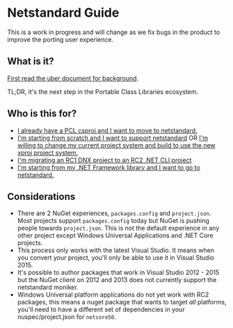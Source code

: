 # Netstandard Guide

This is a work in progress and will change as we fix bugs in the product to improve the porting user experience.

## What is it?

[First read the uber document for background](https://github.com/dotnet/corefx/blob/master/Documentation/architecture/net-platform-standard.md).

TL;DR, it's the next step in the Portable Class Libraries ecosystem.

## Who is this for?

- [I already have a PCL csproj and I want to move to netstandard.](PclToNetStandard.md)
- [I'm starting from scratch and I want to support netstandard](XProjNetStandard.md) OR [I'm willing to change my current project system and build to use the new xproj project system.](XProjNetStandard.md)
- [I'm migrating an RC1 DNX project to an RC2 .NET CLI project](RC1ToRC2.md)
- [I'm starting from my .NET Framework library and I want to go to netstandard.](NETFrameworkToNetStandard.md)

## Considerations
- There are 2 NuGet experiences, `packages.config` and `project.json`. Most projects support `packages.config` today but NuGet is pushing people towards `project.json`. This is not the default experience in any other project except Windows Universal Applications and .NET Core projects.
- This process only works with the latest Visual Studio. It means when you convert your project, you'll only be able to use it in Visual Studio 2015.
- It's possible to author packages that work in Visual Studio 2012 - 2015 but the NuGet client on 2012 and 2013 does not currently support the netstandard moniker.
- Windows Universal platform applications do not yet work with RC2 packages, this means a nuget package that wants to target *all* platforms, you'll need to have a different set of dependencies in your nuspec/project.json for `netcore50`.
